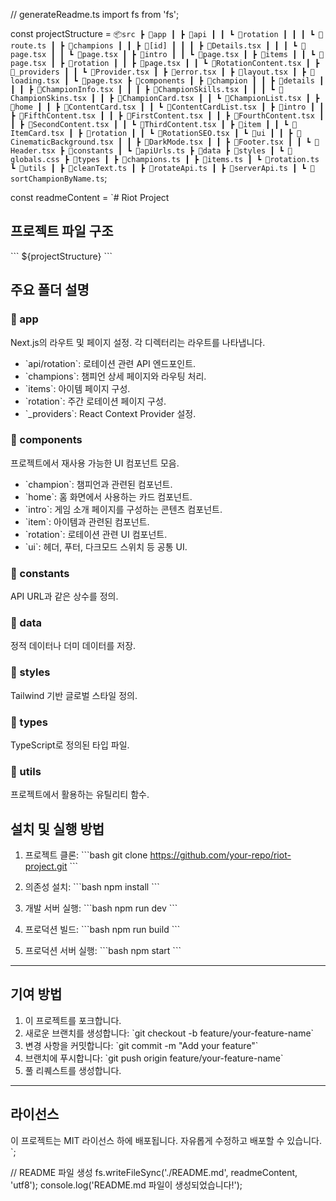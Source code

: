 // generateReadme.ts
import fs from 'fs';

const projectStructure = `
📦src
 ┣ 📂app
 ┃ ┣ 📂api
 ┃ ┃ ┗ 📂rotation
 ┃ ┃ ┃ ┗ 📜route.ts
 ┃ ┣ 📂champions
 ┃ ┃ ┣ 📂[id]
 ┃ ┃ ┃ ┣ 📜Details.tsx
 ┃ ┃ ┃ ┗ 📜page.tsx
 ┃ ┃ ┗ 📜page.tsx
 ┃ ┣ 📂intro
 ┃ ┃ ┗ 📜page.tsx
 ┃ ┣ 📂items
 ┃ ┃ ┗ 📜page.tsx
 ┃ ┣ 📂rotation
 ┃ ┃ ┣ 📜page.tsx
 ┃ ┃ ┗ 📜RotationContent.tsx
 ┃ ┣ 📂_providers
 ┃ ┃ ┗ 📜Provider.tsx
 ┃ ┣ 📜error.tsx
 ┃ ┣ 📜layout.tsx
 ┃ ┣ 📜loading.tsx
 ┃ ┗ 📜page.tsx
 ┣ 📂components
 ┃ ┣ 📂champion
 ┃ ┃ ┣ 📂details
 ┃ ┃ ┃ ┣ 📜ChampionInfo.tsx
 ┃ ┃ ┃ ┣ 📜ChampionSkills.tsx
 ┃ ┃ ┃ ┗ 📜ChampionSkins.tsx
 ┃ ┃ ┣ 📜ChampionCard.tsx
 ┃ ┃ ┗ 📜ChampionList.tsx
 ┃ ┣ 📂home
 ┃ ┃ ┣ 📜ContentCard.tsx
 ┃ ┃ ┗ 📜ContentCardList.tsx
 ┃ ┣ 📂intro
 ┃ ┃ ┣ 📜FifthContent.tsx
 ┃ ┃ ┣ 📜FirstContent.tsx
 ┃ ┃ ┣ 📜FourthContent.tsx
 ┃ ┃ ┣ 📜SecondContent.tsx
 ┃ ┃ ┗ 📜ThirdContent.tsx
 ┃ ┣ 📂item
 ┃ ┃ ┗ 📜ItemCard.tsx
 ┃ ┣ 📂rotation
 ┃ ┃ ┗ 📜RotationSEO.tsx
 ┃ ┗ 📂ui
 ┃ ┃ ┣ 📜CinematicBackground.tsx
 ┃ ┃ ┣ 📜DarkMode.tsx
 ┃ ┃ ┣ 📜Footer.tsx
 ┃ ┃ ┗ 📜Header.tsx
 ┣ 📂constants
 ┃ ┗ 📜apiUrls.ts
 ┣ 📂data
 ┣ 📂styles
 ┃ ┗ 📜globals.css
 ┣ 📂types
 ┃ ┣ 📜champions.ts
 ┃ ┣ 📜items.ts
 ┃ ┗ 📜rotation.ts
 ┗ 📂utils
 ┃ ┣ 📜cleanText.ts
 ┃ ┣ 📜rotateApi.ts
 ┃ ┣ 📜serverApi.ts
 ┃ ┗ 📜sortChampionByName.ts
`;

const readmeContent = `# Riot Project

## 프로젝트 파일 구조

\`\`\`
${projectStructure}
\`\`\`

## 주요 폴더 설명

### 📂 app
Next.js의 라우트 및 페이지 설정. 각 디렉터리는 라우트를 나타냅니다.

- \`api/rotation\`: 로테이션 관련 API 엔드포인트.
- \`champions\`: 챔피언 상세 페이지와 라우팅 처리.
- \`items\`: 아이템 페이지 구성.
- \`rotation\`: 주간 로테이션 페이지 구성.
- \`_providers\`: React Context Provider 설정.

### 📂 components
프로젝트에서 재사용 가능한 UI 컴포넌트 모음.

- \`champion\`: 챔피언과 관련된 컴포넌트.
- \`home\`: 홈 화면에서 사용하는 카드 컴포넌트.
- \`intro\`: 게임 소개 페이지를 구성하는 콘텐츠 컴포넌트.
- \`item\`: 아이템과 관련된 컴포넌트.
- \`rotation\`: 로테이션 관련 UI 컴포넌트.
- \`ui\`: 헤더, 푸터, 다크모드 스위치 등 공통 UI.

### 📂 constants
API URL과 같은 상수를 정의.

### 📂 data
정적 데이터나 더미 데이터를 저장.

### 📂 styles
Tailwind 기반 글로벌 스타일 정의.

### 📂 types
TypeScript로 정의된 타입 파일.

### 📂 utils
프로젝트에서 활용하는 유틸리티 함수.

## 설치 및 실행 방법

1. 프로젝트 클론:
\`\`\`bash
git clone https://github.com/your-repo/riot-project.git
\`\`\`

2. 의존성 설치:
\`\`\`bash
npm install
\`\`\`

3. 개발 서버 실행:
\`\`\`bash
npm run dev
\`\`\`

4. 프로덕션 빌드:
\`\`\`bash
npm run build
\`\`\`

5. 프로덕션 서버 실행:
\`\`\`bash
npm start
\`\`\`

---

## 기여 방법

1. 이 프로젝트를 포크합니다.
2. 새로운 브랜치를 생성합니다: \`git checkout -b feature/your-feature-name\`
3. 변경 사항을 커밋합니다: \`git commit -m "Add your feature"\`
4. 브랜치에 푸시합니다: \`git push origin feature/your-feature-name\`
5. 풀 리퀘스트를 생성합니다.

---

## 라이선스

이 프로젝트는 MIT 라이선스 하에 배포됩니다. 자유롭게 수정하고 배포할 수 있습니다.
`;

// README 파일 생성
fs.writeFileSync('./README.md', readmeContent, 'utf8');
console.log('README.md 파일이 생성되었습니다!');
